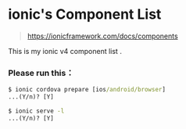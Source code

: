 # ionic's Component List
>https://ionicframework.com/docs/components

This is my ionic v4 component list .

### Please run this：
```cmd
$ ionic cordova prepare [ios/android/browser] 
...(Y/n)? [Y]

$ ionic serve -l
...(Y/n)? [Y]
```